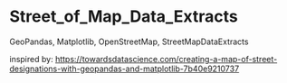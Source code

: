 # Street_of_Map_Data_Extracts
GeoPandas, Matplotlib, OpenStreetMap, StreetMapDataExtracts

inspired by:
https://towardsdatascience.com/creating-a-map-of-street-designations-with-geopandas-and-matplotlib-7b40e9210737
